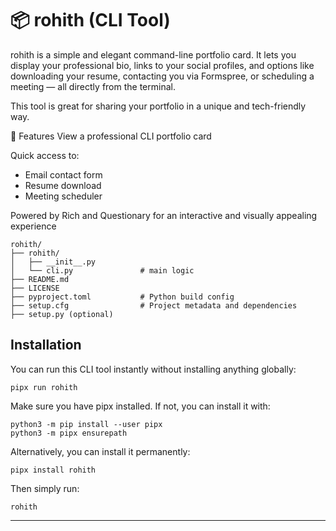 # 📦 rohith (CLI Tool)

rohith is a simple and elegant command-line portfolio card. It lets you display your professional bio, links to your social profiles, and options like downloading your resume, contacting you via Formspree, or scheduling a meeting — all directly from the terminal.

This tool is great for sharing your portfolio in a unique and tech-friendly way.

🚀 Features
View a professional CLI portfolio card

Quick access to:
- Email contact form
- Resume download
- Meeting scheduler

Powered by Rich and Questionary for an interactive and visually appealing experience 
```
rohith/
├── rohith/                  
│   ├── __init__.py          
│   └── cli.py               # main logic
├── README.md                
├── LICENSE                  
├── pyproject.toml           # Python build config
├── setup.cfg                # Project metadata and dependencies
├── setup.py (optional)
```
## Installation
You can run this CLI tool instantly without installing anything globally:
```
pipx run rohith
```

Make sure you have pipx installed. If not, you can install it with:
```
python3 -m pip install --user pipx
python3 -m pipx ensurepath
```

Alternatively, you can install it permanently:
```
pipx install rohith
```
Then simply run:
```
rohith
```
---
